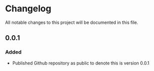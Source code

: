 # Changelog

All notable changes to this project will be documented in this file.

## 0.0.1

### Added

- Published Github repository as public to denote this is version 0.0.1